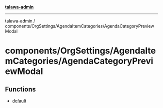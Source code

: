 [**talawa-admin**](../../../../README.md)

***

[talawa-admin](../../../../modules.md) / components/OrgSettings/AgendaItemCategories/AgendaCategoryPreviewModal

# components/OrgSettings/AgendaItemCategories/AgendaCategoryPreviewModal

## Functions

- [default](functions/default.md)
